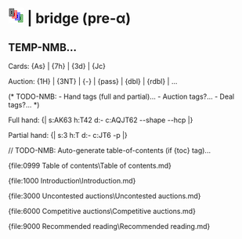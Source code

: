 # ![bridge](https://raw.githubusercontent.com/aornota/bridge/master/src/resources/tpoc-32x32.png) | bridge (pre-α)

## TEMP-NMB...

Cards: {As} | {7h} | {3d} | {Jc}

Auction: {1H} | {3NT} | {-} | {pass} | {dbl} | {rdbl} | ...

(* TODO-NMB:
     - Hand tags (full and partial)...
     - Auction tags?...
     - Deal tags?... *)

Full hand: {| s:AK63 h:T42 d:- c:AQJT62 --shape --hcp |}

Partial hand: {| s:3 h:T d:- c:JT6 -p |}

// TODO-NMB: Auto-generate table-of-contents (if {toc} tag)...

{file:0999 Table of contents\Table of contents.md}

{file:1000 Introduction\Introduction.md}

{file:3000 Uncontested auctions\Uncontested auctions.md}

{file:6000 Competitive auctions\Competitive auctions.md}

{file:9000 Recommended reading\Recommended reading.md}
